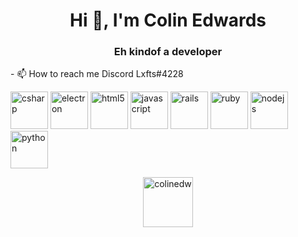 <h1 align="center">Hi 👋, I'm Colin Edwards</h1>
<h3 align="center">Eh kindof a developer </h3>
- 📫 How to reach me Discord Lxfts#4228

<p align="left"> <img src="https://konpa.github.io/devicon/devicon.git/icons/csharp/csharp-original.svg" alt="csharp" width="60" height="60"/> <img src="https://konpa.github.io/devicon/devicon.git/icons/electron/electron-original.svg" alt="electron" width="60" height="60"/> <img src="https://konpa.github.io/devicon/devicon.git/icons/html5/html5-original-wordmark.svg" alt="html5" width="60" height="60"/> <img src="https://konpa.github.io/devicon/devicon.git/icons/javascript/javascript-original.svg" alt="javascript" width="60" height="60"/> <img src="https://konpa.github.io/devicon/devicon.git/icons/rails/rails-original-wordmark.svg" alt="rails" width="60" height="60"/> <img src="https://konpa.github.io/devicon/devicon.git/icons/ruby/ruby-original-wordmark.svg" alt="ruby" width="60" height="60"/> <img src="https://konpa.github.io/devicon/devicon.git/icons/nodejs/nodejs-original-wordmark.svg" alt="nodejs" width="60" height="60"/> <img src="https://konpa.github.io/devicon/devicon.git/icons/python/python-original-wordmark.svg" alt="python" width="60" height="60"/></p><p align="center">
<a href="https://dev.to/colinedw" target="blank"><img align="center" src="https://cdn.jsdelivr.net/npm/simple-icons@3.0.1/icons/dev-dot-to.svg" alt="colinedw" height="80" width="80" /></a>
</p>
